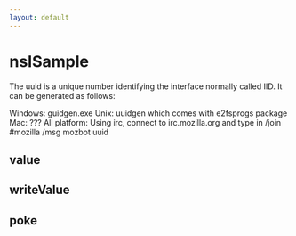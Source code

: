 ```yaml
---
layout: default
---
```


# nsISample #

The uuid is a unique number identifying the interface normally
called IID. It can be generated as follows:

Windows: guidgen.exe
Unix: uuidgen which comes with e2fsprogs package
Mac: ???
All platform: Using irc, connect to irc.mozilla.org and type in
			/join #mozilla
			/msg mozbot uuid



## value ##

## writeValue ##

## poke ##
